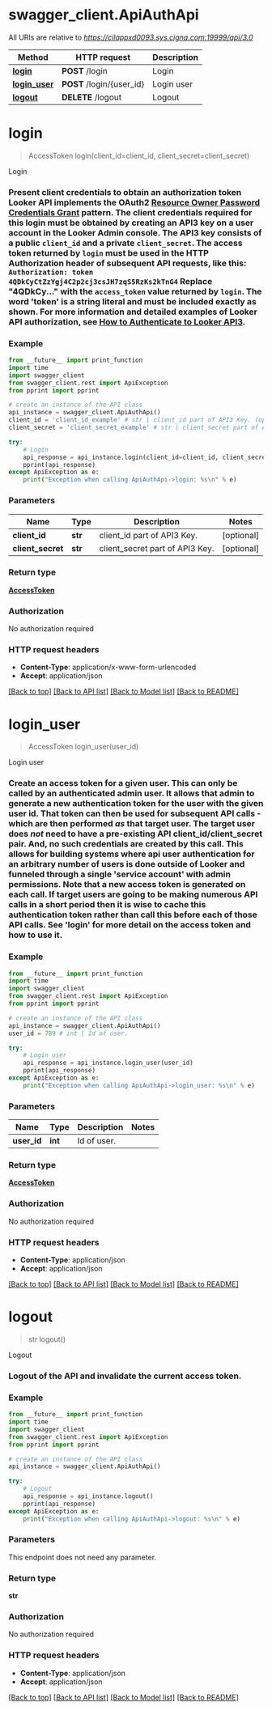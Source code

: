 # swagger_client.ApiAuthApi

All URIs are relative to *https://cilappxd0093.sys.cigna.com:19999/api/3.0*

Method | HTTP request | Description
------------- | ------------- | -------------
[**login**](ApiAuthApi.md#login) | **POST** /login | Login
[**login_user**](ApiAuthApi.md#login_user) | **POST** /login/{user_id} | Login user
[**logout**](ApiAuthApi.md#logout) | **DELETE** /logout | Logout


# **login**
> AccessToken login(client_id=client_id, client_secret=client_secret)

Login

### Present client credentials to obtain an authorization token  Looker API implements the OAuth2 [Resource Owner Password Credentials Grant](https://looker.com/docs/r/api/outh2_resource_owner_pc) pattern. The client credentials required for this login must be obtained by creating an API3 key on a user account in the Looker Admin console. The API3 key consists of a public `client_id` and a private `client_secret`.  The access token returned by `login` must be used in the HTTP Authorization header of subsequent API requests, like this: ``` Authorization: token 4QDkCyCtZzYgj4C2p2cj3csJH7zqS5RzKs2kTnG4 ``` Replace \"4QDkCy...\" with the `access_token` value returned by `login`. The word 'token' is a string literal and must be included exactly as shown.  For more information and detailed examples of Looker API authorization, see [How to Authenticate to Looker API3](https://github.com/looker/looker-sdk-ruby/blob/master/authentication.md). 

### Example
```python
from __future__ import print_function
import time
import swagger_client
from swagger_client.rest import ApiException
from pprint import pprint

# create an instance of the API class
api_instance = swagger_client.ApiAuthApi()
client_id = 'client_id_example' # str | client_id part of API3 Key. (optional)
client_secret = 'client_secret_example' # str | client_secret part of API3 Key. (optional)

try:
    # Login
    api_response = api_instance.login(client_id=client_id, client_secret=client_secret)
    pprint(api_response)
except ApiException as e:
    print("Exception when calling ApiAuthApi->login: %s\n" % e)
```

### Parameters

Name | Type | Description  | Notes
------------- | ------------- | ------------- | -------------
 **client_id** | **str**| client_id part of API3 Key. | [optional] 
 **client_secret** | **str**| client_secret part of API3 Key. | [optional] 

### Return type

[**AccessToken**](AccessToken.md)

### Authorization

No authorization required

### HTTP request headers

 - **Content-Type**: application/x-www-form-urlencoded
 - **Accept**: application/json

[[Back to top]](#) [[Back to API list]](../README.md#documentation-for-api-endpoints) [[Back to Model list]](../README.md#documentation-for-models) [[Back to README]](../README.md)

# **login_user**
> AccessToken login_user(user_id)

Login user

### Create an access token for a given user.  This can only be called by an authenticated admin user. It allows that admin to generate a new authentication token for the user with the given user id. That token can then be used for subsequent API calls - which are then performed *as* that target user.  The target user does *not* need to have a pre-existing API client_id/client_secret pair. And, no such credentials are created by this call.  This allows for building systems where api user authentication for an arbitrary number of users is done outside of Looker and funneled through a single 'service account' with admin permissions. Note that a new access token is generated on each call. If target users are going to be making numerous API calls in a short period then it is wise to cache this authentication token rather than call this before each of those API calls.  See 'login' for more detail on the access token and how to use it. 

### Example
```python
from __future__ import print_function
import time
import swagger_client
from swagger_client.rest import ApiException
from pprint import pprint

# create an instance of the API class
api_instance = swagger_client.ApiAuthApi()
user_id = 789 # int | Id of user.

try:
    # Login user
    api_response = api_instance.login_user(user_id)
    pprint(api_response)
except ApiException as e:
    print("Exception when calling ApiAuthApi->login_user: %s\n" % e)
```

### Parameters

Name | Type | Description  | Notes
------------- | ------------- | ------------- | -------------
 **user_id** | **int**| Id of user. | 

### Return type

[**AccessToken**](AccessToken.md)

### Authorization

No authorization required

### HTTP request headers

 - **Content-Type**: application/json
 - **Accept**: application/json

[[Back to top]](#) [[Back to API list]](../README.md#documentation-for-api-endpoints) [[Back to Model list]](../README.md#documentation-for-models) [[Back to README]](../README.md)

# **logout**
> str logout()

Logout

### Logout of the API and invalidate the current access token. 

### Example
```python
from __future__ import print_function
import time
import swagger_client
from swagger_client.rest import ApiException
from pprint import pprint

# create an instance of the API class
api_instance = swagger_client.ApiAuthApi()

try:
    # Logout
    api_response = api_instance.logout()
    pprint(api_response)
except ApiException as e:
    print("Exception when calling ApiAuthApi->logout: %s\n" % e)
```

### Parameters
This endpoint does not need any parameter.

### Return type

**str**

### Authorization

No authorization required

### HTTP request headers

 - **Content-Type**: application/json
 - **Accept**: application/json

[[Back to top]](#) [[Back to API list]](../README.md#documentation-for-api-endpoints) [[Back to Model list]](../README.md#documentation-for-models) [[Back to README]](../README.md)

